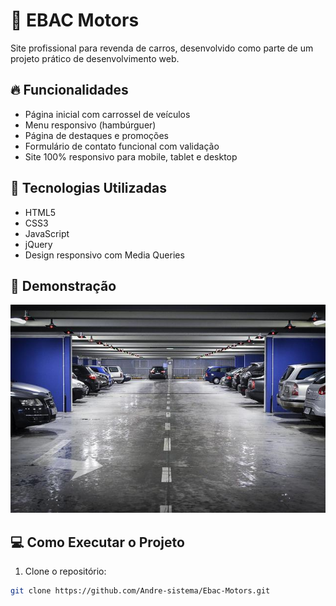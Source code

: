 # 🚗 EBAC Motors

Site profissional para revenda de carros, desenvolvido como parte de um projeto prático de desenvolvimento web.

## 🔥 Funcionalidades

- Página inicial com carrossel de veículos
- Menu responsivo (hambúrguer)
- Página de destaques e promoções
- Formulário de contato funcional com validação
- Site 100% responsivo para mobile, tablet e desktop

## 🚀 Tecnologias Utilizadas

- HTML5
- CSS3
- JavaScript
- jQuery
- Design responsivo com Media Queries

## 📸 Demonstração

![Imagem do site](./imagens/loja.jpg)

## 💻 Como Executar o Projeto

1. Clone o repositório:

```bash
git clone https://github.com/Andre-sistema/Ebac-Motors.git
